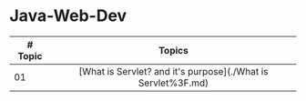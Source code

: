 # Java-Web-Dev
|# Topic | Topics                                                  |
|------|:---------------------------------------------------------:|
| 01  |  [What is Servlet? and it's purpose](./What is Servlet%3F.md)|

